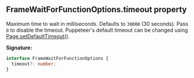 ## FrameWaitForFunctionOptions.timeout property

Maximum time to wait in milliseconds. Defaults to `30000` (30 seconds). Pass `0` to disable the timeout. Puppeteer's default timeout can be changed using [Page.setDefaultTimeout()](./puppeteer.page.setdefaulttimeout.md).

**Signature:**

```typescript
interface FrameWaitForFunctionOptions {
  timeout?: number;
}
```
